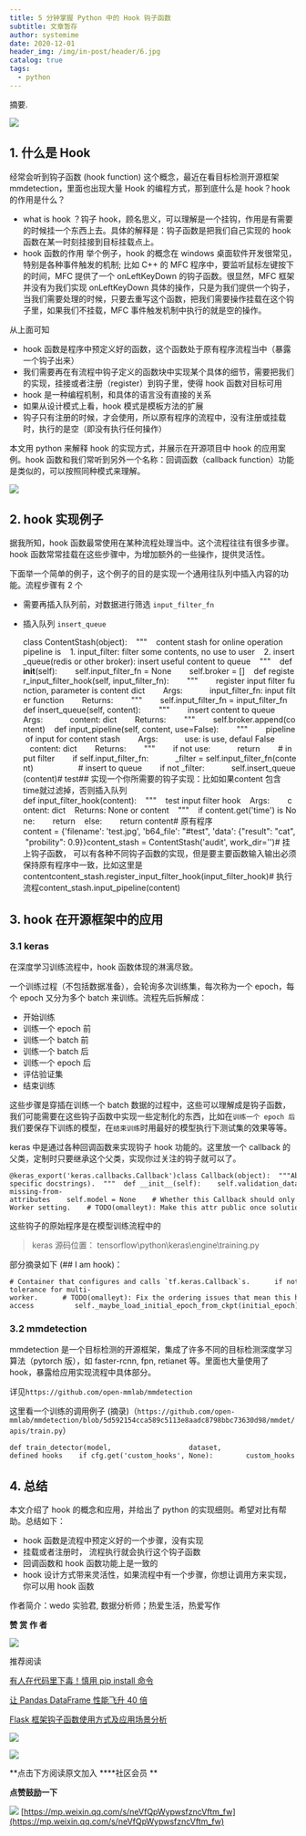 ```yaml
---
title: 5 分钟掌握 Python 中的 Hook 钩子函数
subtitle: 文章暂存
author: systemime
date: 2020-12-01
header_img: /img/in-post/header/6.jpg
catalog: true
tags:
  - python
---
```

摘要.

<!-- more -->
![](https://mmbiz.qpic.cn/mmbiz_jpg/5mt0ewv9OS1AMjxOUcxU6c7SNCTKo7a8z605RuVAclZl0MZibib1YscnQL6aadMGJPHMebxeTZjC8CDHRB9Wj5FA/640?wx_fmt=jpeg)

## 1. 什么是 Hook

经常会听到钩子函数 (hook function) 这个概念，最近在看目标检测开源框架 mmdetection，里面也出现大量 Hook 的编程方式，那到底什么是 hook？hook 的作用是什么？

-   what is hook ？钩子 hook，顾名思义，可以理解是一个挂钩，作用是有需要的时候挂一个东西上去。具体的解释是：钩子函数是把我们自己实现的 hook 函数在某一时刻挂接到目标挂载点上。
-   hook 函数的作用 举个例子，hook 的概念在 windows 桌面软件开发很常见，特别是各种事件触发的机制; 比如 C++ 的 MFC 程序中，要监听鼠标左键按下的时间，MFC 提供了一个 onLeftKeyDown 的钩子函数。很显然，MFC 框架并没有为我们实现 onLeftKeyDown 具体的操作，只是为我们提供一个钩子，当我们需要处理的时候，只要去重写这个函数，把我们需要操作挂载在这个钩子里，如果我们不挂载，MFC 事件触发机制中执行的就是空的操作。

从上面可知

-   hook 函数是程序中预定义好的函数，这个函数处于原有程序流程当中（暴露一个钩子出来）
-   我们需要再在有流程中钩子定义的函数块中实现某个具体的细节，需要把我们的实现，挂接或者注册（register）到钩子里，使得 hook 函数对目标可用
-   hook 是一种编程机制，和具体的语言没有直接的关系
-   如果从设计模式上看，hook 模式是模板方法的扩展
-   钩子只有注册的时候，才会使用，所以原有程序的流程中，没有注册或挂载时，执行的是空（即没有执行任何操作）

本文用 python 来解释 hook 的实现方式，并展示在开源项目中 hook 的应用案例。hook 函数和我们常听到另外一个名称：回调函数（callback function）功能是类似的，可以按照同种模式来理解。

![](https://mmbiz.qpic.cn/mmbiz_png/5mt0ewv9OS1AMjxOUcxU6c7SNCTKo7a8ABwBn90AResOE4P2w3vQX6t8SDwjFvPwiael17PNgPkIeUjn4gSNiaicg/640?wx_fmt=png)

## 2. hook 实现例子

据我所知，hook 函数最常使用在某种流程处理当中。这个流程往往有很多步骤。hook 函数常常挂载在这些步骤中，为增加额外的一些操作，提供灵活性。

下面举一个简单的例子，这个例子的目的是实现一个通用往队列中插入内容的功能。流程步骤有 2 个

-   需要再插入队列前，对数据进行筛选 `input_filter_fn`
-   插入队列 `insert_queue`


    class ContentStash(object):    """    content stash for online operation    pipeline is    1. input_filter: filter some contents, no use to user    2. insert_queue(redis or other broker): insert useful content to queue    """    def __init__(self):        self.input_filter_fn = None        self.broker = []    def register_input_filter_hook(self, input_filter_fn):        """        register input filter function, parameter is content dict        Args:            input_filter_fn: input filter function        Returns:        """        self.input_filter_fn = input_filter_fn    def insert_queue(self, content):        """        insert content to queue        Args:            content: dict        Returns:        """        self.broker.append(content)    def input_pipeline(self, content, use=False):        """        pipeline of input for content stash        Args:            use: is use, defaul False            content: dict        Returns:        """        if not use:            return        # input filter        if self.input_filter_fn:            _filter = self.input_filter_fn(content)                    # insert to queue        if not _filter:            self.insert_queue(content)# test## 实现一个你所需要的钩子实现：比如如果content 包含time就过滤掉，否则插入队列def input_filter_hook(content):    """    test input filter hook    Args:        content: dict    Returns: None or content    """    if content.get('time') is None:        return    else:        return content# 原有程序content = {'filename': 'test.jpg', 'b64_file': "#test", 'data': {"result": "cat", "probility": 0.9}}content_stash = ContentStash('audit', work_dir='')# 挂上钩子函数， 可以有各种不同钩子函数的实现，但是要主要函数输入输出必须保持原有程序中一致，比如这里是contentcontent_stash.register_input_filter_hook(input_filter_hook)# 执行流程content_stash.input_pipeline(content)

## 3. hook 在开源框架中的应用

### 3.1 keras

在深度学习训练流程中，hook 函数体现的淋漓尽致。

一个训练过程（不包括数据准备），会轮询多次训练集，每次称为一个 epoch，每个 epoch 又分为多个 batch 来训练。流程先后拆解成：

-   开始训练
-   训练一个 epoch 前
-   训练一个 batch 前
-   训练一个 batch 后
-   训练一个 epoch 后
-   评估验证集
-   结束训练

这些步骤是穿插在训练一个 batch 数据的过程中，这些可以理解成是钩子函数，我们可能需要在这些钩子函数中实现一些定制化的东西，比如在`训练一个 epoch 后`我们要保存下训练的模型，在`结束训练`时用最好的模型执行下测试集的效果等等。

keras 中是通过各种回调函数来实现钩子 hook 功能的。这里放一个 callback 的父类，定制时只要继承这个父类，实现你过关注的钩子就可以了。

    @keras_export('keras.callbacks.Callback')class Callback(object):  """Abstract base class used to build new callbacks.  Attributes:      params: Dict. Training parameters          (eg. verbosity, batch size, number of epochs...).      model: Instance of `keras.models.Model`.          Reference of the model being trained.  The `logs` dictionary that callback methods  take as argument will contain keys for quantities relevant to  the current batch or epoch (see method-specific docstrings).  """  def __init__(self):    self.validation_data = None  # pylint: disable=g-missing-from-attributes    self.model = None    # Whether this Callback should only run on the chief worker in a    # Multi-Worker setting.    # TODO(omalleyt): Make this attr public once solution is stable.    self._chief_worker_only = None    self._supports_tf_logs = False  def set_params(self, params):    self.params = params  def set_model(self, model):    self.model = model  @doc_controls.for_subclass_implementers  @generic_utils.default  def on_batch_begin(self, batch, logs=None):    """A backwards compatibility alias for `on_train_batch_begin`."""  @doc_controls.for_subclass_implementers  @generic_utils.default  def on_batch_end(self, batch, logs=None):    """A backwards compatibility alias for `on_train_batch_end`."""  @doc_controls.for_subclass_implementers  def on_epoch_begin(self, epoch, logs=None):    """Called at the start of an epoch.    Subclasses should override for any actions to run. This function should only    be called during TRAIN mode.    Arguments:        epoch: Integer, index of epoch.        logs: Dict. Currently no data is passed to this argument for this method          but that may change in the future.    """  @doc_controls.for_subclass_implementers  def on_epoch_end(self, epoch, logs=None):    """Called at the end of an epoch.    Subclasses should override for any actions to run. This function should only    be called during TRAIN mode.    Arguments:        epoch: Integer, index of epoch.        logs: Dict, metric results for this training epoch, and for the          validation epoch if validation is performed. Validation result keys          are prefixed with `val_`.    """  @doc_controls.for_subclass_implementers  @generic_utils.default  def on_train_batch_begin(self, batch, logs=None):    """Called at the beginning of a training batch in `fit` methods.    Subclasses should override for any actions to run.    Arguments:        batch: Integer, index of batch within the current epoch.        logs: Dict, contains the return value of `model.train_step`. Typically,          the values of the `Model`'s metrics are returned.  Example:          `{'loss': 0.2, 'accuracy': 0.7}`.    """    # For backwards compatibility.    self.on_batch_begin(batch, logs=logs)  @doc_controls.for_subclass_implementers  @generic_utils.default  def on_train_batch_end(self, batch, logs=None):    """Called at the end of a training batch in `fit` methods.    Subclasses should override for any actions to run.    Arguments:        batch: Integer, index of batch within the current epoch.        logs: Dict. Aggregated metric results up until this batch.    """    # For backwards compatibility.    self.on_batch_end(batch, logs=logs)  @doc_controls.for_subclass_implementers  @generic_utils.default  def on_test_batch_begin(self, batch, logs=None):    """Called at the beginning of a batch in `evaluate` methods.    Also called at the beginning of a validation batch in the `fit`    methods, if validation data is provided.    Subclasses should override for any actions to run.    Arguments:        batch: Integer, index of batch within the current epoch.        logs: Dict, contains the return value of `model.test_step`. Typically,          the values of the `Model`'s metrics are returned.  Example:          `{'loss': 0.2, 'accuracy': 0.7}`.    """  @doc_controls.for_subclass_implementers  @generic_utils.default  def on_test_batch_end(self, batch, logs=None):    """Called at the end of a batch in `evaluate` methods.    Also called at the end of a validation batch in the `fit`    methods, if validation data is provided.    Subclasses should override for any actions to run.    Arguments:        batch: Integer, index of batch within the current epoch.        logs: Dict. Aggregated metric results up until this batch.    """  @doc_controls.for_subclass_implementers  @generic_utils.default  def on_predict_batch_begin(self, batch, logs=None):    """Called at the beginning of a batch in `predict` methods.    Subclasses should override for any actions to run.    Arguments:        batch: Integer, index of batch within the current epoch.        logs: Dict, contains the return value of `model.predict_step`,          it typically returns a dict with a key 'outputs' containing          the model's outputs.    """  @doc_controls.for_subclass_implementers  @generic_utils.default  def on_predict_batch_end(self, batch, logs=None):    """Called at the end of a batch in `predict` methods.    Subclasses should override for any actions to run.    Arguments:        batch: Integer, index of batch within the current epoch.        logs: Dict. Aggregated metric results up until this batch.    """  @doc_controls.for_subclass_implementers  def on_train_begin(self, logs=None):    """Called at the beginning of training.    Subclasses should override for any actions to run.    Arguments:        logs: Dict. Currently no data is passed to this argument for this method          but that may change in the future.    """  @doc_controls.for_subclass_implementers  def on_train_end(self, logs=None):    """Called at the end of training.    Subclasses should override for any actions to run.    Arguments:        logs: Dict. Currently the output of the last call to `on_epoch_end()`          is passed to this argument for this method but that may change in          the future.    """  @doc_controls.for_subclass_implementers  def on_test_begin(self, logs=None):    """Called at the beginning of evaluation or validation.    Subclasses should override for any actions to run.    Arguments:        logs: Dict. Currently no data is passed to this argument for this method          but that may change in the future.    """  @doc_controls.for_subclass_implementers  def on_test_end(self, logs=None):    """Called at the end of evaluation or validation.    Subclasses should override for any actions to run.    Arguments:        logs: Dict. Currently the output of the last call to          `on_test_batch_end()` is passed to this argument for this method          but that may change in the future.    """  @doc_controls.for_subclass_implementers  def on_predict_begin(self, logs=None):    """Called at the beginning of prediction.    Subclasses should override for any actions to run.    Arguments:        logs: Dict. Currently no data is passed to this argument for this method          but that may change in the future.    """  @doc_controls.for_subclass_implementers  def on_predict_end(self, logs=None):    """Called at the end of prediction.    Subclasses should override for any actions to run.    Arguments:        logs: Dict. Currently no data is passed to this argument for this method          but that may change in the future.    """  def _implements_train_batch_hooks(self):    """Determines if this Callback should be called for each train batch."""    return (not generic_utils.is_default(self.on_batch_begin) or            not generic_utils.is_default(self.on_batch_end) or            not generic_utils.is_default(self.on_train_batch_begin) or            not generic_utils.is_default(self.on_train_batch_end))

这些钩子的原始程序是在模型训练流程中的

> keras 源码位置： tensorflow\\python\\keras\\engine\\training.py

部分摘录如下 (## I am hook)：

    # Container that configures and calls `tf.keras.Callback`s.      if not isinstance(callbacks, callbacks_module.CallbackList):        callbacks = callbacks_module.CallbackList(            callbacks,            add_history=True,            add_progbar=verbose != 0,            model=self,            verbose=verbose,            epochs=epochs,            steps=data_handler.inferred_steps)      ## I am hook      callbacks.on_train_begin()      training_logs = None      # Handle fault-tolerance for multi-worker.      # TODO(omalleyt): Fix the ordering issues that mean this has to      # happen after `callbacks.on_train_begin`.      data_handler._initial_epoch = (  # pylint: disable=protected-access          self._maybe_load_initial_epoch_from_ckpt(initial_epoch))      for epoch, iterator in data_handler.enumerate_epochs():        self.reset_metrics()        callbacks.on_epoch_begin(epoch)        with data_handler.catch_stop_iteration():          for step in data_handler.steps():            with trace.Trace(                'TraceContext',                graph_type='train',                epoch_num=epoch,                step_num=step,                batch_size=batch_size):              ## I am hook              callbacks.on_train_batch_begin(step)              tmp_logs = train_function(iterator)              if data_handler.should_sync:                context.async_wait()              logs = tmp_logs  # No error, now safe to assign to logs.              end_step = step + data_handler.step_increment              callbacks.on_train_batch_end(end_step, logs)        epoch_logs = copy.copy(logs)        # Run validation.        ## I am hook        callbacks.on_epoch_end(epoch, epoch_logs)

### 3.2 mmdetection

mmdetection 是一个目标检测的开源框架，集成了许多不同的目标检测深度学习算法（pytorch 版），如 faster-rcnn, fpn, retianet 等。里面也大量使用了 hook，暴露给应用实现流程中具体部分。

详见`https://github.com/open-mmlab/mmdetection`

这里看一个训练的调用例子 (摘录)（`https://github.com/open-mmlab/mmdetection/blob/5d592154cca589c5113e8aadc8798bbc73630d98/mmdet/apis/train.py`）

    def train_detector(model,                   dataset,                   cfg,                   distributed=False,                   validate=False,                   timestamp=None,                   meta=None):    logger = get_root_logger(cfg.log_level)    # prepare data loaders    # put model on gpus    # build runner    optimizer = build_optimizer(model, cfg.optimizer)    runner = EpochBasedRunner(        model,        optimizer=optimizer,        work_dir=cfg.work_dir,        logger=logger,        meta=meta)    # an ugly workaround to make .log and .log.json filenames the same    runner.timestamp = timestamp    # fp16 setting    # register hooks    runner.register_training_hooks(cfg.lr_config, optimizer_config,                                   cfg.checkpoint_config, cfg.log_config,                                   cfg.get('momentum_config', None))    if distributed:        runner.register_hook(DistSamplerSeedHook())    # register eval hooks    if validate:        # Support batch_size > 1 in validation        eval_cfg = cfg.get('evaluation', {})        eval_hook = DistEvalHook if distributed else EvalHook        runner.register_hook(eval_hook(val_dataloader, **eval_cfg))    # user-defined hooks    if cfg.get('custom_hooks', None):        custom_hooks = cfg.custom_hooks        assert isinstance(custom_hooks, list), \            f'custom_hooks expect list type, but got {type(custom_hooks)}'        for hook_cfg in cfg.custom_hooks:            assert isinstance(hook_cfg, dict), \                'Each item in custom_hooks expects dict type, but got ' \                f'{type(hook_cfg)}'            hook_cfg = hook_cfg.copy()            priority = hook_cfg.pop('priority', 'NORMAL')            hook = build_from_cfg(hook_cfg, HOOKS)            runner.register_hook(hook, priority=priority)

## 4. 总结

本文介绍了 hook 的概念和应用，并给出了 python 的实现细则。希望对比有帮助。总结如下：

-   hook 函数是流程中预定义好的一个步骤，没有实现
-   挂载或者注册时， 流程执行就会执行这个钩子函数
-   回调函数和 hook 函数功能上是一致的
-   hook 设计方式带来灵活性，如果流程中有一个步骤，你想让调用方来实现，你可以用 hook 函数

作者简介：wedo 实验君, 数据分析师；热爱生活，热爱写作

**赞 赏 作 者**

![](https://mmbiz.qpic.cn/mmbiz_jpg/5mt0ewv9OS3w57aMSkicRAumDdhHHItnibu0iaAPg4qT8iaqgYBAwn4AC6R2XPOiaJjSUGhFPiauCp3fgCUOTZcMJCmw/640?wx_fmt=jpeg)

推荐阅读

[有人在代码里下毒！慎用 pip install 命令](http://mp.weixin.qq.com/s?__biz=MzAxMjUyNDQ5OA==&mid=2653565750&idx=1&sn=48f25bb684ec32a15d1e94f752ae68c5&chksm=806e1d8bb719949df8d67c29bd7daa569143ea102f673aa009a18ba295de8a424a1b35cc028e&scene=21#wechat_redirect)  

[让 Pandas DataFrame 性能飞升 40 倍](http://mp.weixin.qq.com/s?__biz=MzAxMjUyNDQ5OA==&mid=2653566430&idx=1&sn=6c2fa96197754047d05f6cfad2fd34b5&chksm=806e1b63b719927599bc59124ac0ad3763e40d49b6a8ebb381571f477e7d889ffd541f07ecec&scene=21#wechat_redirect)  

[Flask 框架钩子函数使用方式及应用场景分析](http://mp.weixin.qq.com/s?__biz=MzAxMjUyNDQ5OA==&mid=2653557290&idx=1&sn=3e0e1491176f1405eb10f4d7865a5045&chksm=806e3c97b719b5812726d71e39c54a52d8fb3be104061744518bb1ad457f8d96e27cf208d5b3&scene=21#wechat_redirect)  

![](https://mmbiz.qpic.cn/mmbiz_jpg/5mt0ewv9OS1NDJqZvwvdeOMnMQYmofP0C7rSD6wspibtIUaicciaaAejp0z1QUZC4UqIpq5vFhYg1aVT57c5Sh2fQ/640?wx_fmt=jpeg)

![](https://mmbiz.qpic.cn/mmbiz_gif/5mt0ewv9OS1NDJqZvwvdeOMnMQYmofP0ALYe1owyialticf0aauXbI4UOL6q5T23UBJ7GmA6R0FmYChMQkVbJKvA/640?wx_fmt=gif)

**点击下方阅读原文加入 \*\***社区会员 \*\*

**点赞鼓励一下**

![](https://mmbiz.qpic.cn/mmbiz_gif/kw2nrMk65sdm2h1H7HL0PuJZltDnjKlKJKwx2SOicHZ6ciceNaAhompextcznbssviakCvDN8S2yJxhDVDuZhxSFw/640?wx_fmt=gif) 
 [https://mp.weixin.qq.com/s/neVfQpWypwsfzncVftm_fw](https://mp.weixin.qq.com/s/neVfQpWypwsfzncVftm_fw)
